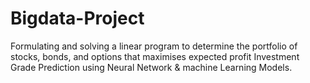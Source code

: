 # Bigdata-Project
Formulating and solving a linear program to determine the portfolio of stocks, bonds, and options that maximises expected profit
Investment Grade Prediction using Neural Network & machine Learning Models.
